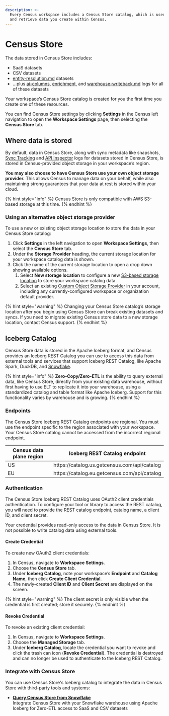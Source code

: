 ```yaml
---
description: >-
  Every Census workspace includes a Census Store catalog, which is used to store
  and retrieve data you create within Census.
---
```


# Census Store

The data stored in Census Store includes:

* SaaS datasets
* CSV datasets
* [entity-resolution.md](../../../datasets/entity-resolution.md "mention") datasets
* ...plus [ai-columns](../../../datasets/smart-columns/ai-columns/ "mention"), [enrichment](../../../datasets/smart-columns/enrichment/ "mention"), and [warehouse-writeback.md](../../../syncs/sync-monitoring/warehouse-writeback.md "mention") logs for all of these datasets

Your workspace’s Census Store catalog is created for you the first time you create one of these resources.

You can find Census Store settings by clicking **Settings** in the Census left navigation to open the **Workspace Settings** page, then selecting the **Census Store** tab.

## Where data is stored

By default, data in Census Store, along with sync metadata like snapshots, [Sync Tracking](https://docs.getcensus.com/basics/sync-monitoring/sync-tracking) and [API Inspector](https://docs.getcensus.com/basics/sync-monitoring/api-inspector) logs for datasets stored in Census Store, is stored in Census-provided object storage in your workspace’s region.&#x20;

**You may also choose to have Census Store use your own object storage provider.** This allows Census to manage data on your behalf, while also maintaining strong guarantees that your data at rest is stored within your cloud.

{% hint style="info" %}
Census Store is only compatible with AWS S3-based storage at this time.
{% endhint %}

### Using an alternative object storage provider

To use a new or existing object storage location to store the data in your Census Store catalog:

1. Click **Settings** in the left navigation to open **Workspace Settings**, then select the **Census Store** tab.
2. Under the **Storage Provider** heading, the current storage location for your workspace catalog data is shown.
3. Click the name of the current storage location to open a drop down showing available options.
   1. Select **New storage location** to configure a new [S3-based storage location](../bring-your-own-bucket/bring-your-own-s3-bucket.md) to store your workspace catalog data.
   2. Select an existing [Custom Object Storage Provider](https://docs.getcensus.com/misc/security-and-privacy/bring-your-own-blob-storage) in your account, including any currently-configured workspace or organization default provider.

{% hint style="warning" %}
Changing your Census Store catalog’s storage location after you begin using Census Store can break existing datasets and syncs. If you need to migrate existing Census store data to a new storage location, contact Census support.
{% endhint %}

## Iceberg Catalog

Census Store data is stored in the Apache Iceberg format, and Census provides an Iceberg REST Catalog you can use to access this data from external tools and services that support Iceberg REST Catalog, like Apache Spark, DuckDB, and [Snowflake](query-census-store-from-snowflake.md).

{% hint style="info" %}
**Zero-Copy/Zero-ETL** is the ability to query external data, like Census Store, directly from your existing data warehouse, without first having to use ELT to replicate it into your warehouse, using a standardized catalog and table format like Apache Iceberg. Support for this functionality varies by warehouse and is growing.
{% endhint %}

### Endpoints

The Census Store Iceberg REST Catalog endpoints are regional. You must use the endpoint specific to the region associated with your workspace. Your Census Store catalog cannot be accessed from the incorrect regional endpoint.

<table><thead><tr><th width="220">Census data plane region</th><th>Iceberg REST Catalog endpoint</th></tr></thead><tbody><tr><td>US</td><td>https://catalog.us.getcensus.com/api/catalog</td></tr><tr><td>EU</td><td>https://catalog.eu.getcensus.com/api/catalog</td></tr></tbody></table>

### Authentication

The Census Store Iceberg REST Catalog uses OAuth2 client credentials authentication. To configure your tool or library to access the REST catalog, you will need to provide the REST catalog endpoint, catalog name, a client ID, and client secret.

Your credential provides read-only access to the data in Census Store. It is not possible to write catalog data using external tools.

#### Create Credential

To create new OAuth2 client credentials:

1. In Census, navigate to **Workspace Settings**.
2. Choose the **Census Store** tab.
3. Under **Iceberg Catalog**, note your workspace’s **Endpoint** and **Catalog Name**, then click **Create Client Credential**.
4. The newly-created **Client ID** and **Client Secret** are displayed on the screen.

{% hint style="warning" %}
The client secret is only visible when the credential is first created; store it securely.
{% endhint %}

#### Revoke Credential

To revoke an existing client credential:

1. In Census, navigate to **Workspace Settings**.
2. Choose the **Managed Storage** tab.
3. Under **Iceberg Catalog**, locate the credential you want to revoke and click the trash can icon (**Revoke Credential**). The credential is destroyed and can no longer be used to authenticate to the Iceberg REST Catalog.

### Integrate with Census Store

You can use Census Store's Iceberg catalog to integrate the data in Census Store with third-party tools and systems:

* [**Query Census Store from Snowflake**](query-census-store-from-snowflake.md)\
  Integrate Census Store with your Snowflake warehouse using Apache Iceberg for Zero-ETL access to SaaS and CSV datasets
